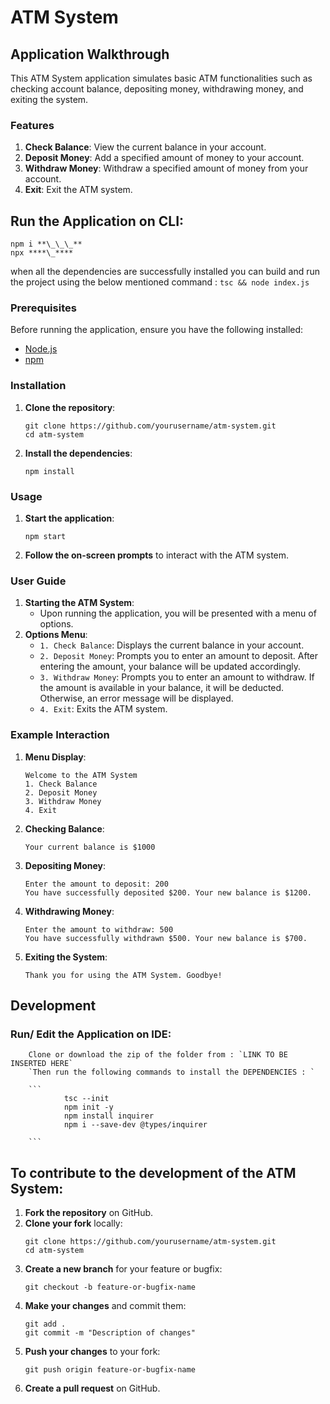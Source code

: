 # ATM System

## Application Walkthrough

This ATM System application simulates basic ATM functionalities such as checking account balance, depositing money, withdrawing money, and exiting the system.

### Features

1. **Check Balance**: View the current balance in your account.
2. **Deposit Money**: Add a specified amount of money to your account.
3. **Withdraw Money**: Withdraw a specified amount of money from your account.
4. **Exit**: Exit the ATM system.

## Run the Application on CLI:

```
npm i **\_\_\_**
npx ****\_****
```

when all the dependencies are successfully installed you can build and run the project using the
below mentioned command :
`tsc && node index.js`

### Prerequisites

Before running the application, ensure you have the following installed:

- [Node.js](https://nodejs.org/)
- [npm](https://www.npmjs.com/)

### Installation

1. **Clone the repository**:

   ```
   git clone https://github.com/yourusername/atm-system.git
   cd atm-system
   ```

2. **Install the dependencies**:
   ```
   npm install
   ```

### Usage

1. **Start the application**:

   ```
   npm start
   ```

2. **Follow the on-screen prompts** to interact with the ATM system.

### User Guide

1. **Starting the ATM System**:
   - Upon running the application, you will be presented with a menu of options.
2. **Options Menu**:
   - `1. Check Balance`: Displays the current balance in your account.
   - `2. Deposit Money`: Prompts you to enter an amount to deposit. After entering the amount, your balance will be updated accordingly.
   - `3. Withdraw Money`: Prompts you to enter an amount to withdraw. If the amount is available in your balance, it will be deducted. Otherwise, an error message will be displayed.
   - `4. Exit`: Exits the ATM system.

### Example Interaction

1. **Menu Display**:

   ```
   Welcome to the ATM System
   1. Check Balance
   2. Deposit Money
   3. Withdraw Money
   4. Exit
   ```

2. **Checking Balance**:

   ```
   Your current balance is $1000
   ```

3. **Depositing Money**:

   ```
   Enter the amount to deposit: 200
   You have successfully deposited $200. Your new balance is $1200.
   ```

4. **Withdrawing Money**:

   ```
   Enter the amount to withdraw: 500
   You have successfully withdrawn $500. Your new balance is $700.
   ```

5. **Exiting the System**:
   ```
   Thank you for using the ATM System. Goodbye!
   ```

## Development

### Run/ Edit the Application on IDE:

        Clone or download the zip of the folder from : `LINK TO BE INSERTED HERE`
        `Then run the following commands to install the DEPENDENCIES : `

        ```
                tsc --init
                npm init -y
                npm install inquirer
                npm i --save-dev @types/inquirer

        ```

## To contribute to the development of the ATM System:

1. **Fork the repository** on GitHub.
2. **Clone your fork** locally:
   ```
   git clone https://github.com/yourusername/atm-system.git
   cd atm-system
   ```
3. **Create a new branch** for your feature or bugfix:
   ```
   git checkout -b feature-or-bugfix-name
   ```
4. **Make your changes** and commit them:
   ```
   git add .
   git commit -m "Description of changes"
   ```
5. **Push your changes** to your fork:
   ```
   git push origin feature-or-bugfix-name
   ```
6. **Create a pull request** on GitHub.
